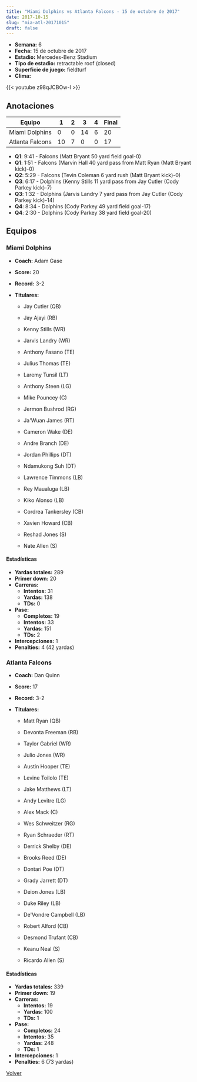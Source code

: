 ```yaml
---
title: "Miami Dolphins vs Atlanta Falcons - 15 de octubre de 2017"
date: 2017-10-15
slug: "mia-atl-20171015"
draft: false
---
```


- **Semana:** 6
- **Fecha:** 15 de octubre de 2017
- **Estadio:** Mercedes-Benz Stadium
- **Tipo de estadio:** retractable roof (closed)
- **Superficie de juego:** fieldturf
- **Clima:** 


{{< youtube z98qJCBOw-I >}}


## Anotaciones
| Equipo | 1 | 2 | 3 | 4 | Final |
|--------|---|---|---|---|-------|
| Miami Dolphins  | 0 | 0 | 14 | 6  | 20 |
| Atlanta Falcons  | 10 | 7 | 0 | 0  | 17 |
- **Q1**: 9:41 - Falcons (Matt Bryant 50 yard field goal-0)
- **Q1**: 1:51 - Falcons (Marvin Hall 40 yard pass from Matt Ryan (Matt Bryant kick)-0)
- **Q2**: 5:29 - Falcons (Tevin Coleman 6 yard rush (Matt Bryant kick)-0)
- **Q3**: 6:17 - Dolphins (Kenny Stills 11 yard pass from Jay Cutler (Cody Parkey kick)-7)
- **Q3**: 1:32 - Dolphins (Jarvis Landry 7 yard pass from Jay Cutler (Cody Parkey kick)-14)
- **Q4**: 8:34 - Dolphins (Cody Parkey 49 yard field goal-17)
- **Q4**: 2:30 - Dolphins (Cody Parkey 38 yard field goal-20)


## Equipos


### Miami Dolphins
* **Coach:** Adam Gase
* **Score:** 20
* **Record:** 3-2
* **Titulares:** 

  * Jay Cutler (QB) 

  * Jay Ajayi (RB) 

  * Kenny Stills (WR) 

  * Jarvis Landry (WR) 

  * Anthony Fasano (TE) 

  * Julius Thomas (TE) 

  * Laremy Tunsil (LT) 

  * Anthony Steen (LG) 

  * Mike Pouncey (C) 

  * Jermon Bushrod (RG) 

  * Ja'Wuan James (RT) 

  * Cameron Wake (DE) 

  * Andre Branch (DE) 

  * Jordan Phillips (DT) 

  * Ndamukong Suh (DT) 

  * Lawrence Timmons (LB) 

  * Rey Maualuga (LB) 

  * Kiko Alonso (LB) 

  * Cordrea Tankersley (CB) 

  * Xavien Howard (CB) 

  * Reshad Jones (S) 

  * Nate Allen (S) 

#### Estadísticas
* **Yardas totales:** 289
* **Primer down:** 20
* **Carreras:**
  * **Intentos:** 31
  * **Yardas:** 138
  * **TDs:** 0
* **Pase:**
  * **Completos:** 19
  * **Intentos:** 33
  * **Yardas:** 151
  * **TDs:** 2
* **Intercepciones:** 1
* **Penalties:** 4 (42 yardas)

### Atlanta Falcons
* **Coach:** Dan Quinn
* **Score:** 17
* **Record:** 3-2
* **Titulares:** 

  * Matt Ryan (QB) 

  * Devonta Freeman (RB) 

  * Taylor Gabriel (WR) 

  * Julio Jones (WR) 

  * Austin Hooper (TE) 

  * Levine Toilolo (TE) 

  * Jake Matthews (LT) 

  * Andy Levitre (LG) 

  * Alex Mack (C) 

  * Wes Schweitzer (RG) 

  * Ryan Schraeder (RT) 

  * Derrick Shelby (DE) 

  * Brooks Reed (DE) 

  * Dontari Poe (DT) 

  * Grady Jarrett (DT) 

  * Deion Jones (LB) 

  * Duke Riley (LB) 

  * De'Vondre Campbell (LB) 

  * Robert Alford (CB) 

  * Desmond Trufant (CB) 

  * Keanu Neal (S) 

  * Ricardo Allen (S) 

#### Estadísticas
* **Yardas totales:** 339
* **Primer down:** 19
* **Carreras:**
  * **Intentos:** 19
  * **Yardas:** 100
  * **TDs:** 1
* **Pase:**
  * **Completos:** 24
  * **Intentos:** 35
  * **Yardas:** 248
  * **TDs:** 1
* **Intercepciones:** 1
* **Penalties:** 6 (73 yardas)


[Volver](/historia/2017)
